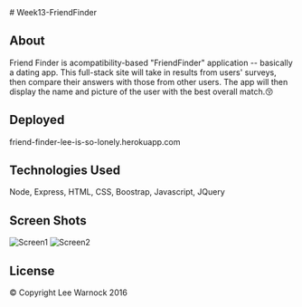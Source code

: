 <snippet>
  <content>
# Week13-FriendFinder

## About
Friend Finder is acompatibility-based "FriendFinder" application -- basically a dating app. This full-stack site will take in results from users' surveys, then compare their answers with those from other users. The app will then display the name and picture of the user with the best overall match.:kissing_closed_eyes:
## Deployed
friend-finder-lee-is-so-lonely.herokuapp.com
## Technologies Used
Node, Express, HTML, CSS, Boostrap, Javascript, JQuery
## Screen Shots
![Screen1](https://unsplash.com/photos/67t2GJcD5PI "Survey")
![Screen2](https://unsplash.com/photos/Rdsc2L517iQ "Matched!")

## License
© Copyright Lee Warnock 2016
  <tabTrigger></tabTrigger>
</snippet>